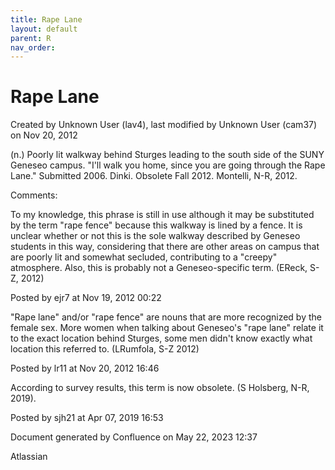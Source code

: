 ```yaml
---
title: Rape Lane
layout: default
parent: R
nav_order:
---
```


# Rape Lane

Created by  Unknown User (lav4), last modified by  Unknown User (cam37) on Nov 20, 2012

(n.) Poorly lit walkway behind Sturges leading to the south side of the SUNY Geneseo campus. &quot;I'll walk you home, since you are going through the Rape Lane.&quot; Submitted 2006. Dinki. Obsolete Fall 2012. Montelli, N-R, 2012.

Comments:

To my knowledge, this phrase is still in use although it may be substituted by the term &quot;rape fence&quot; because this walkway is lined by a fence. It is unclear whether or not this is the sole walkway described by Geneseo students in this way, considering that there are other areas on campus that are poorly lit and somewhat secluded, contributing to a &quot;creepy&quot; atmosphere. Also, this is probably not a Geneseo-specific term. (EReck, S-Z, 2012)

Posted by ejr7 at Nov 19, 2012 00:22

&quot;Rape lane&quot; and/or &quot;rape fence&quot; are nouns that are more recognized by the female sex. More women when talking about Geneseo's &quot;rape lane&quot; relate it to the exact location behind Sturges, some men didn't know exactly what location this referred to. (LRumfola, S-Z 2012)

Posted by lr11 at Nov 20, 2012 16:46

According to survey results, this term is now obsolete. (S Holsberg, N-R, 2019).

Posted by sjh21 at Apr 07, 2019 16:53

Document generated by Confluence on May 22, 2023 12:37

Atlassian
